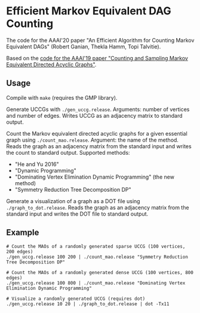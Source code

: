 # Efficient Markov Equivalent DAG Counting
The code for the AAAI'20 paper "An Efficient Algorithm for Counting Markov Equivalent DAGs" (Robert Ganian, Thekla Hamm, Topi Talvitie).

Based on the [code for the AAAI'19 paper "Counting and Sampling Markov Equivalent Directed Acyclic Graphs"](https://github.com/ttalvitie/count-mao).

## Usage
Compile with `make` (requires the GMP library).

Generate UCCGs with `./gen_uccg.release`. Arguments: number of vertices and number of edges. Writes UCCG as an adjacency matrix to standard output.

Count the Markov equivalent directed acyclic graphs for a given essential graph using `./count_mao.release`. Argument: the name of the method. Reads the graph as an adjacency matrix from the standard input and writes the count to standard output. Supported methods:
- "He and Yu 2016"
- "Dynamic Programming"
- "Dominating Vertex Elimination Dynamic Programming" (the new method)
- "Symmetry Reduction Tree Decomposition DP"

Generate a visualization of a graph as a DOT file using `./graph_to_dot.release`. Reads the graph as an adjacency matrix from the standard input and writes the DOT file to standard output.

## Example
```
# Count the MAOs of a randomly generated sparse UCCG (100 vertices, 200 edges)
./gen_uccg.release 100 200 | ./count_mao.release "Symmetry Reduction Tree Decomposition DP"

# Count the MAOs of a randomly generated dense UCCG (100 vertices, 800 edges)
./gen_uccg.release 100 800 | ./count_mao.release "Dominating Vertex Elimination Dynamic Programming"

# Visualize a randomly generated UCCG (requires dot)
./gen_uccg.release 10 20 | ./graph_to_dot.release | dot -Tx11
```

